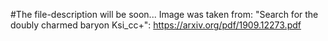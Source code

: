 #The file-description will be soon...
Image was taken from: "Search for the doubly charmed baryon Ksi_cc+": https://arxiv.org/pdf/1909.12273.pdf
